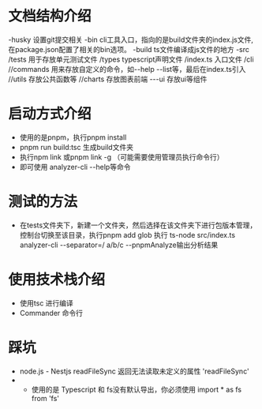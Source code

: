 # 文档结构介绍

-husky 设置git提交相关
-bin cli工具入口，指向的是build文件夹的index.js文件,在package.json配置了相关的bin选项。
-build ts文件编译成js文件的地方
-src
/tests 用于存放单元测试文件
/types typescript声明文件
/index.ts 入口文件
/cli
//commands 用来存放自定义的命令，如--help --list等，最后在index.ts引入
//utils 存放公共函数等
//charts 存放图表前端
---ui 存放ui等组件

# 启动方式介绍

- 使用的是pnpm，执行pnpm install
- pnpm run build:tsc 生成build文件夹
- 执行npm link 或pnpm link -g （可能需要使用管理员执行命令行）
- 即可使用 analyzer-cli --help等命令

# 测试的方法

- 在tests文件夹下，新建一个文件夹，然后选择在该文件夹下进行包版本管理，控制台切换至该目录，执行pnpm add glob
  执行 ts-node src/index.ts analyzer-cli --separator=/ a/b/c --pnpmAnalyze输出分析结果

# 使用技术栈介绍

- 使用tsc 进行编译
- Commander 命令行

# 踩坑

- node.js - Nestjs readFileSync 返回无法读取未定义的属性 'readFileSync'
- - 使用的是 Typescript 和 fs没有默认导出，你必须使用 import \* as fs from 'fs'
